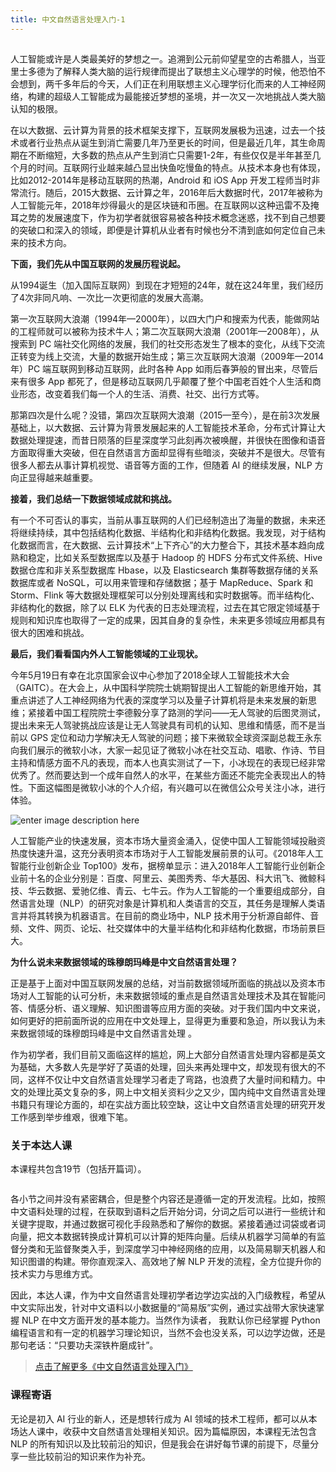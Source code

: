 ```yaml
---
title: 中文自然语言处理入门-1
---
```

<article id="topicContainer" class="column_content"><h2 class="topic_title"></h2><div><p>人工智能或许是人类最美好的梦想之一。追溯到公元前仰望星空的古希腊人，当亚里士多德为了解释人类大脑的运行规律而提出了联想主义心理学的时候，他恐怕不会想到，两千多年后的今天，人们正在利用联想主义心理学衍化而来的人工神经网络，构建的超级人工智能成为最能接近梦想的圣境，并一次又一次地挑战人类大脑认知的极限。</p>
<p>在以大数据、云计算为背景的技术框架支撑下，互联网发展极为迅速，过去一个技术或者行业热点从诞生到消亡需要几年乃至更长的时间，但是最近几年，其生命周期在不断缩短，大多数的热点从产生到消亡只需要1-2年，有些仅仅是半年甚至几个月的时间。互联网行业越来越凸显出快鱼吃慢鱼的特点。从技术本身也有体现，比如2012-2014年是移动互联网的热潮，Android 和 iOS App 开发工程师当时非常流行。随后，2015大数据、云计算之年，2016年后大数据时代，2017年被称为人工智能元年，2018年炒得最火的是区块链和币圈。在互联网以这种迅雷不及掩耳之势的发展速度下，作为初学者就很容易被各种技术概念迷惑，找不到自己想要的突破口和深入的领域，即便是计算机从业者有时候也分不清到底如何定位自己未来的技术方向。</p>
<p><strong>下面，我们先从中国互联网的发展历程说起。</strong></p>
<p>从1994诞生（加入国际互联网）到现在才短短的24年，就在这24年里，我们经历了4次非同凡响、一次比一次更彻底的发展大高潮。</p>
<p>第一次互联网大浪潮（1994年—2000年），以四大门户和搜索为代表，能做网站的工程师就可以被称为技术牛人；第二次互联网大浪潮（2001年—2008年），从搜索到 PC 端社交化网络的发展，我们的社交形态发生了根本的变化，从线下交流正转变为线上交流，大量的数据开始生成；第三次互联网大浪潮（2009年—2014年）PC 端互联网到移动互联网，此时各种 App 如雨后春笋般的冒出来，尽管后来有很多 App 都死了，但是移动互联网几乎颠覆了整个中国老百姓个人生活和商业形态，改变着我们每一个人的生活、消费、社交、出行方式等。</p>
<p>那第四次是什么呢？没错，第四次互联网大浪潮（2015—至今），是在前3次发展基础上，以大数据、云计算为背景发展起来的人工智能技术革命，分布式计算让大数据处理提速，而昔日陨落的巨星深度学习此刻再次被唤醒，并很快在图像和语音方面取得重大突破，但在自然语言方面却显得有些暗淡，突破并不是很大。尽管有很多人都去从事计算机视觉、语音等方面的工作，但随着 AI 的继续发展，NLP 方向正显得越来越重要。</p>
<p><strong>接着，我们总结一下数据领域成就和挑战。</strong></p>
<p>有一个不可否认的事实，当前从事互联网的人们已经制造出了海量的数据，未来还将继续持续，其中包括结构化数据、半结构化和非结构化数据。我发现，对于结构化数据而言，在大数据、云计算技术“上下齐心”的大力整合下，其技术基本趋向成熟和稳定，比如关系型数据库以及基于 Hadoop 的 HDFS 分布式文件系统、Hive 数据仓库和非关系型数据库 Hbase，以及 Elasticsearch 集群等数据存储的关系数据库或者 NoSQL，可以用来管理和存储数据；基于 MapReduce、Spark 和 Storm、Flink 等大数据处理框架可以分别处理离线和实时数据等。而半结构化、非结构化的数据，除了以 ELK 为代表的日志处理流程，过去在其它限定领域基于规则和知识库也取得了一定的成果，因其自身的复杂性，未来更多领域应用都具有很大的困难和挑战。</p>
<p><strong>最后，我们看看国内外人工智能领域的工业现状。</strong></p>
<p>今年5月19日有幸在北京国家会议中心参加了2018全球人工智能技术大会（GAITC）。在大会上，从中国科学院院士姚期智提出人工智能的新思维开始，其重点讲述了人工神经网络为代表的深度学习以及量子计算机将是未来发展的新思维；紧接着中国工程院院士李德毅分享了路测的学问——无人驾驶的后图灵测试，提出未来无人驾驶挑战应该是让无人驾驶具有司机的认知、思维和情感，而不是当前以 GPS 定位和动力学解决无人驾驶的问题；接下来微软全球资深副总裁王永东向我们展示的微软小冰，大家一起见证了微软小冰在社交互动、唱歌、作诗、节目主持和情感方面不凡的表现，而本人也真实测试了一下，小冰现在的表现已经非常优秀了。然而要达到一个成年自然人的水平，在某些方面还不能完全表现出人的特性。下面这幅图是微软小冰的个人介绍，有兴趣可以在微信公众号关注小冰，进行体验。</p>
<p><img src="http://images.gitbook.cn/e5fb22b0-5d5e-11e8-b038-25eee16c5296" alt="enter image description here" /></p>
<p>人工智能产业的快速发展，资本市场大量资金涌入，促使中国人工智能领域投融资热度快速升温，这充分表明资本市场对于人工智能发展前景的认可。《2018年人工智能行业创新企业 Top100》发布，据榜单显示：进入2018年人工智能行业创新企业前十名的企业分别是：百度、阿里云、美图秀秀、华大基因、科大讯飞、微鲸科技、华云数据、爱驰亿维、青云、七牛云。作为人工智能的一个重要组成部分，自然语言处理（NLP）的研究对象是计算机和人类语言的交互，其任务是理解人类语言并将其转换为机器语言。在目前的商业场中，NLP 技术用于分析源自邮件、音频、文件、网页、论坛、社交媒体中的大量半结构化和非结构化数据，市场前景巨大。</p>
<p><strong>为什么说未来数据领域的珠穆朗玛峰是中文自然语言处理？</strong></p>
<p>正是基于上面对中国互联网发展的总结，对当前数据领域所面临的挑战以及资本市场对人工智能的认可分析，未来数据领域的重点是自然语言处理技术及其在智能问答、情感分析、语义理解、知识图谱等应用方面的突破。对于我们国内中文来说，如何更好的把前面所说的应用在中文处理上，显得更为重要和急迫，所以我认为未来数据领域的珠穆朗玛峰是中文自然语言处理 。</p>
<p>作为初学者，我们目前又面临这样的尴尬，网上大部分自然语言处理内容都是英文为基础，大多数人先是学好了英语的处理，回头来再处理中文，却发现有很大的不同，这样不仅让中文自然语言处理学习者走了弯路，也浪费了大量时间和精力。中文的处理比英文复杂的多，网上中文相关资料少之又少，国内纯中文自然语言处理书籍只有理论方面的，却在实战方面比较空缺，这让中文自然语言处理的研究开发工作感到举步维艰，很难下笔。</p>
<h3 id="">关于本达人课</h3>
<p>本课程共包含19节（包括开篇词）。</p>
<p><img src="http://images.gitbook.cn/710e7970-6934-11e8-9619-dd82857caf3f" alt="" /></p>
<p>各小节之间并没有紧密耦合，但是整个内容还是遵循一定的开发流程。比如，按照中文语料处理的过程，在获取到语料之后开始分词，分词之后可以进行一些统计和关键字提取，并通过数据可视化手段熟悉和了解你的数据。紧接着通过词袋或者词向量，把文本数据转换成计算机可以计算的矩阵向量。后续从机器学习简单的有监督分类和无监督聚类入手，到深度学习中神经网络的应用，以及简易聊天机器人和知识图谱的构建。带你直观深入、高效地了解 NLP 开发的流程，全方位提升你的技术实力与思维方式。</p>
<p>因此，本达人课，作为中文自然语言处理初学者边学边实战的入门级教程，希望从中文实际出发，针对中文语料以小数据量的“简易版”实例，通过实战带大家快速掌握 NLP 在中文方面开发的基本能力。当然作为读者， 我默认你已经掌握 Python 编程语言和有一定的机器学习理论知识，当然不会也没关系，可以边学边做，还是那句老话：“只要功夫深铁杵磨成针”。</p>
<blockquote>
  <p><a href="https://gitbook.cn/m/mazi/comp/column?columnId=5b10b073aafe4e5a7516708b&utm_source=syjsd001">点击了解更多《中文自然语言处理入门》</a></p>
</blockquote>
<h3 id="-1">课程寄语</h3>
<p>无论是初入 AI 行业的新人，还是想转行成为 AI 领域的技术工程师，都可以从本场达人课中，收获中文自然语言处理相关知识。因为篇幅原因，本课程无法包含 NLP 的所有知识以及比较前沿的知识，但是我会在讲好每节课的前提下，尽量分享一些比较前沿的知识来作为补充。</p></div></article>